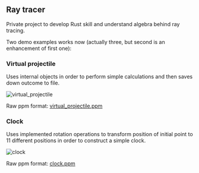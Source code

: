 ## Ray tracer

Private project to develop Rust skill and understand algebra behind ray tracing.

Two demo examples works now (actually three, but second is an enhancement of first one):

### Virtual projectile
Uses internal objects in order to perform simple calculations and then saves down outcome to file.

![virtual_projectile](https://gitlab.com/ueco/ray-tracer/-/wikis/uploads/93e29c3eebf2f1863f61344ee14324eb/2020-10-23-192647_892x543_scrot.png)

Raw ppm format: [virtual_projectile.ppm](https://gitlab.com/ueco/ray-tracer/-/wikis/uploads/578f9cab58fa50df334a14ff9cd9938f/saved.ppm)

### Clock
Uses implemented rotation operations to transform position of initial point to 11 different positions in order to construct a simple clock.

![clock](https://gitlab.com/ueco/ray-tracer/-/wikis/uploads/116c606659d164c7354cbc6f59aa4fea/2020-10-23-192522_545x547_scrot.png)

Raw ppm format: [clock.ppm](https://gitlab.com/ueco/ray-tracer/-/wikis/uploads/ab77b6aedcd8b3e980a3079988a468a8/saved.ppm)
